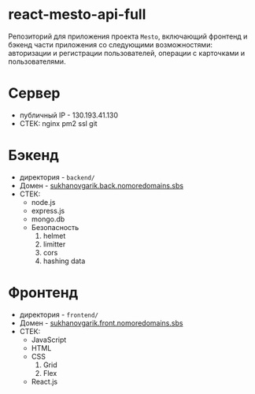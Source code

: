 # react-mesto-api-full

Репозиторий для приложения проекта `Mesto`, включающий фронтенд и бэкенд части приложения со следующими возможностями: авторизации и регистрации пользователей, операции с карточками и пользователями.

# Сервер
* публичный IP - 130.193.41.130
* СТЕК:
  nginx
  pm2
  ssl
  git

# Бэкенд
* директория - `backend/`
* Домен - [sukhanovgarik.back.nomoredomains.sbs](https://sukhanovgarik.back.nomoredomains.sbs)
* СТЕК:
  - node.js
  - express.js
  - mongo.db
  - Безопасность
    1. helmet
    2. limitter
    3. cors
    4. hashing data
    

# Фронтенд
* директория - `frontend/`
* Домен - [sukhanovgarik.front.nomoredomains.sbs](https://sukhanovgarik.front.nomoredomains.sbs)
* СТЕК:
  - JavaScript
  - HTML
  - CSS
    1. Grid
    2. Flex
  - React.js


